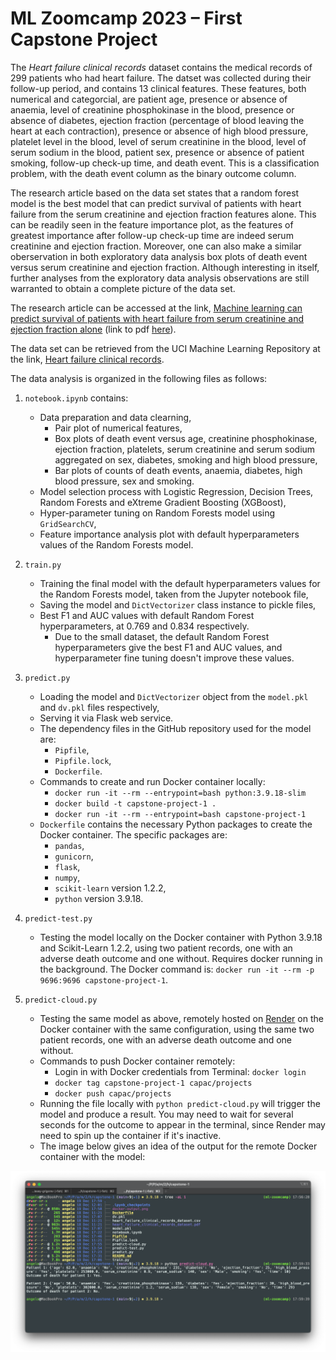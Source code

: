 # ML Zoomcamp 2023 &ndash; First Capstone Project

The _Heart failure clinical records_ dataset contains the medical records of 299 patients who had heart failure. The datset was collected during their follow-up period, and contains 13 clinical features. These features, both numerical and categorcial, are patient age, presence or absence of anaemia, level of creatinine phosphokinase in the blood, presence or absence of diabetes, ejection fraction (percentage of blood leaving 
the heart at each contraction), presence or absence of high blood pressure, platelet level in the blood, level of serum creatinine in the blood, level of serum sodium in the blood, patient sex, presence or absence of patient smoking, follow-up check-up time, and death event. This is a classification problem, with the death event column as the binary outcome column.

The research article based on the data set states that a random forest model is the best model that can predict survival of patients with heart failure from the serum creatinine and ejection fraction features alone. This can be readily seen in the feature importance plot, as the features of greatest importance after follow-up check-up time are indeed serum creatinine and ejection fraction. Moreover, one can also make a similar oberservation in both exploratory data analysis box plots of death event versus serum creatinine and ejection fraction. Although interesting in itself, further analyses from the exploratory data analysis observations are still warranted to obtain a complete picture of the data set.

The research article can be accessed at the link, [Machine learning can predict survival of patients with heart failure from serum creatinine and ejection fraction alone](https://www.semanticscholar.org/paper/Machine-learning-can-predict-survival-of-patients-Chicco-Jurman/e64579d8593140396b518682bb3a47ba246684eb) (link to pdf [here](https://bmcmedinformdecismak.biomedcentral.com/counter/pdf/10.1186/s12911-020-1023-5.pdf)).

The data set can be retrieved from the UCI Machine Learning Repository at the link, [Heart failure clinical records](http://archive.ics.uci.edu/dataset/519/heart+failure+clinical+records).

The data analysis is organized in the following files as follows:

1. `notebook.ipynb` contains:
    * Data preparation and data clearning,
        * Pair plot of numerical features,
        * Box plots of death event versus age, creatinine phosphokinase, ejection fraction, platelets, serum creatinine and serum sodium aggregated on sex, diabetes, smoking and high blood pressure,
        * Bar plots of counts of death events, anaemia, diabetes, high blood pressure, sex and smoking.
    * Model selection process with Logistic Regression, Decision Trees, Random Forests and eXtreme Gradient Boosting (XGBoost),
    * Hyper-parameter tuning on Random Forests model using `GridSearchCV`,
    * Feature importance analysis plot with default hyperparameters values of the Random Forests model.

2. `train.py`
    * Training the final model with the default hyperparameters values for the Random Forests model, taken from the Jupyter notebook file,
    * Saving the model and `DictVectorizer` class instance to pickle files,
    * Best F1 and AUC values with default Random Forest hyperparameters, at 0.769 and 0.834 respectively.
        * Due to the small dataset, the default Random Forest hyperparameters give the best F1 and AUC values, and hyperparameter fine tuning doesn't improve these values.

3. `predict.py`
    * Loading the model and `DictVectorizer` object from the `model.pkl` and `dv.pkl` files respectively,
    * Serving it via Flask web service.
    * The dependency files in the GitHub repository used for the model are:
        * `Pipfile`,
        * `Pipfile.lock`,
        * `Dockerfile`. 
    * Commands to create and run Docker container locally:
        * `docker run -it --rm --entrypoint=bash python:3.9.18-slim`
        * `docker build -t capstone-project-1 .`
        * `docker run -it --rm --entrypoint=bash capstone-project-1`
    * `Dockerfile` contains the necessary Python packages to create the Docker container. The specific packages are:
        * `pandas`,
        * `gunicorn`,
        * `flask`,
        * `numpy`,
        * `scikit-learn` version 1.2.2,
        * `python` version 3.9.18.

4. `predict-test.py`
    * Testing the model locally on the Docker container with Python 3.9.18 and Scikit-Learn 1.2.2, using two patient records, one with an adverse death outcome and one without. Requires docker running in the background. The Docker command is: `docker run -it --rm -p 9696:9696 capstone-project-1`.

5. `predict-cloud.py`
    * Testing the same model as above, remotely hosted on [Render](https://render.com/) on the Docker container with the same configuration, using the same two patient records, one with an adverse death outcome and one without.
    * Commands to push Docker container remotely:
        * Login in with Docker credentials from Terminal: `docker login`
        * `docker tag capstone-project-1 capac/projects`
        * `docker push capac/projects`
    * Running the file locally with `python predict-cloud.py` will trigger the model and produce a result. You may need to wait for several seconds for the outcome to appear in the terminal, since Render may need to spin up the container if it's inactive.
    * The image below gives an idea of the output for the remote Docker container with the model:

![](docker-output.png)